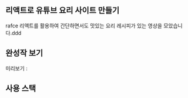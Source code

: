## 리액트로 유튜브 요리 사이트 만들기

rafce
리액트를 활용하여 간단하면서도 맛있는 요리 레시피가 있는 영상을 모았습니다.ddd

## 완성작 보기
미리보기 : 

## 사용 스택